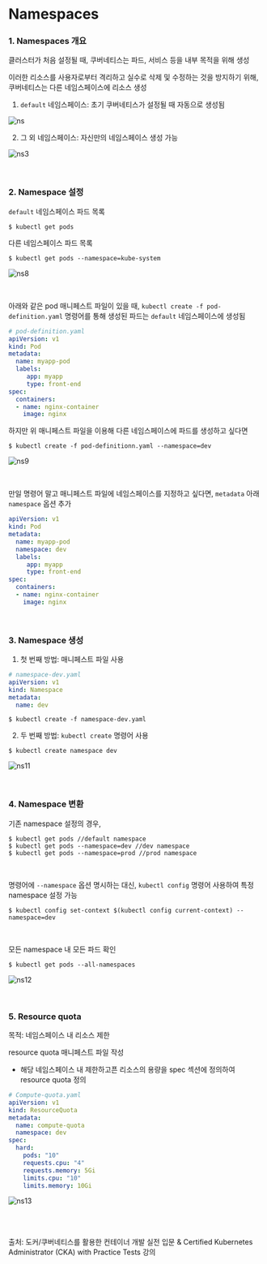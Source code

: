 # Namespaces

### 1. Namespaces 개요

클러스터가 처음 설정될 때, 쿠버네티스는 파드, 서비스 등을 내부 목적을 위해 생성

이러한 리소스를 사용자로부터 격리하고 실수로 삭제 및 수정하는 것을 방지하기 위해, 쿠버네티스는 다른 네임스페이스에 리소스 생성 

1. `default` 네임스페이스: 초기 쿠버네티스가 설정될 때 자동으로 생성됨

![ns](https://github.com/kodekloudhub/certified-kubernetes-administrator-course/raw/master/images/ns.PNG)

2. 그 외 네임스페이스: 자신만의 네임스페이스 생성 가능

![ns3](https://github.com/kodekloudhub/certified-kubernetes-administrator-course/raw/master/images/ns3.PNG)

<br>

### 2. Namespace 설정

`default` 네임스페이스 파드 목록 

```
$ kubectl get pods
```

다른 네임스페이스 파드 목록

```
$ kubectl get pods --namespace=kube-system
```



![ns8](https://github.com/kodekloudhub/certified-kubernetes-administrator-course/raw/master/images/ns8.PNG)

<br>

아래와 같은 pod 매니페스트 파일이 있을 때, `kubectl create -f pod-definition.yaml`  명령어를 통해 생성된 파드는 `default` 네임스페이스에 생성됨

```yaml
# pod-definition.yaml
apiVersion: v1
kind: Pod
metadata:
  name: myapp-pod
  labels:
     app: myapp
     type: front-end
spec:
  containers:
  - name: nginx-container
    image: nginx
```

하지만 위 매니페스트 파일을 이용해 다른 네임스페이스에 파드를 생성하고 싶다면

```
$ kubectl create -f pod-definitionn.yaml --namespace=dev
```

![ns9](https://github.com/kodekloudhub/certified-kubernetes-administrator-course/raw/master/images/ns9.PNG)

<br>

만일 명령어 말고 매니페스트 파일에 네임스페이스를 지정하고 싶다면, `metadata` 아래 `namespace` 옵션 추가 

```yaml
apiVersion: v1
kind: Pod
metadata:
  name: myapp-pod
  namespace: dev
  labels:
     app: myapp
     type: front-end
spec:
  containers:
  - name: nginx-container
    image: nginx
```

<br>

### 3. Namespace 생성

1. 첫 번째 방법: 매니페스트 파일 사용

```yaml
# namespace-dev.yaml
apiVersion: v1
kind: Namespace
metadata:
  name: dev
```

```
$ kubectl create -f namespace-dev.yaml
```

2. 두 번째 방법: `kubectl create` 명령어 사용

```
$ kubectl create namespace dev
```



![ns11](https://github.com/kodekloudhub/certified-kubernetes-administrator-course/raw/master/images/ns11.PNG)

<br>

### 4. Namespace 변환 

기존 namespace 설정의 경우,

```
$ kubectl get pods //default namespace
$ kubectl get pods --namespace=dev //dev namespace
$ kubectl get pods --namespace=prod //prod namespace
```

<br>

명령어에 `--namespace` 옵션 명시하는 대신, `kubectl config` 명령어 사용하여 특정namespace 설정 가능

```
$ kubectl config set-context $(kubectl config current-context) --namespace=dev
```

<br>

모든 namespace 내 모든 파드 확인 

```
$ kubectl get pods --all-namespaces
```



![ns12](https://github.com/kodekloudhub/certified-kubernetes-administrator-course/raw/master/images/ns12.PNG)

<br>

### 5. Resource quota

목적: 네임스페이스 내 리소스 제한

resource quota 매니페스트 파일 작성

- 해당 네임스페이스 내 제한하고픈 리소스의 용량을 spec 섹션에 정의하여 resource quota 정의

```yaml
# Compute-quota.yaml
apiVersion: v1
kind: ResourceQuota
metadata:
  name: compute-quota
  namespace: dev
spec:
  hard:
    pods: "10"
    requests.cpu: "4"
    requests.memory: 5Gi
    limits.cpu: "10"
    limits.memory: 10Gi
```



![ns13](https://github.com/kodekloudhub/certified-kubernetes-administrator-course/raw/master/images/ns13.PNG)

<br>

<br>

출처: 도커/쿠버네티스를 활용한 컨테이너 개발 실전 입문 & Certified Kubernetes Administrator (CKA) with Practice Tests 강의